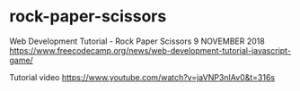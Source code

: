 # rock-paper-scissors

Web Development Tutorial - Rock Paper Scissors
9 NOVEMBER 2018
https://www.freecodecamp.org/news/web-development-tutorial-javascript-game/

Tutorial video
https://www.youtube.com/watch?v=jaVNP3nIAv0&t=316s
